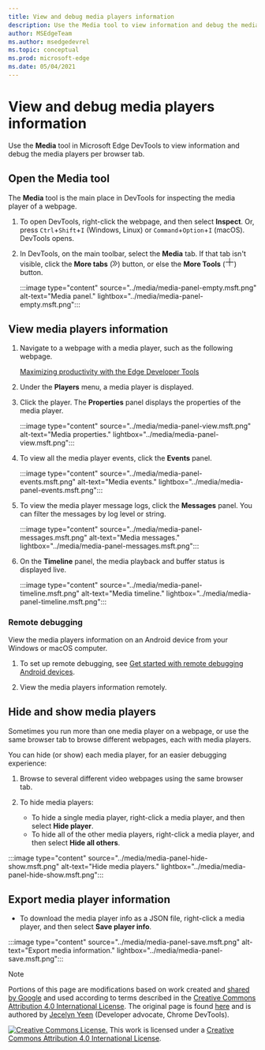 ```yaml
---
title: View and debug media players information
description: Use the Media tool to view information and debug the media players per browser tab.
author: MSEdgeTeam
ms.author: msedgedevrel
ms.topic: conceptual
ms.prod: microsoft-edge
ms.date: 05/04/2021
---
```

<!-- Copyright Jecelyn Yeen

   Licensed under the Apache License, Version 2.0 (the "License");
   you may not use this file except in compliance with the License.
   You may obtain a copy of the License at

       https://www.apache.org/licenses/LICENSE-2.0

   Unless required by applicable law or agreed to in writing, software
   distributed under the License is distributed on an "AS IS" BASIS,
   WITHOUT WARRANTIES OR CONDITIONS OF ANY KIND, either express or implied.
   See the License for the specific language governing permissions and
   limitations under the License.  -->
# View and debug media players information

Use the **Media** tool in Microsoft Edge DevTools to view information and debug the media players per browser tab.


<!-- ====================================================================== -->
## Open the Media tool

The **Media** tool is the main place in DevTools for inspecting the media player of a webpage.

1. To open DevTools, right-click the webpage, and then select **Inspect**.  Or, press `Ctrl`+`Shift`+`I` (Windows, Linux) or `Command`+`Option`+`I` (macOS).  DevTools opens.

1. In DevTools, on the main toolbar, select the **Media** tab.  If that tab isn't visible, click the **More tabs** (![More tabs icon.](../media/more-tabs-icon-light-theme.png)) button, or else the **More Tools** (![More Tools icon.](../media/more-tools-icon-light-theme.png)) button.

   :::image type="content" source="../media/media-panel-empty.msft.png" alt-text="Media panel." lightbox="../media/media-panel-empty.msft.png":::


<!-- ====================================================================== -->
## View media players information

1. Navigate to a webpage with a media player, such as the following webpage.

    [Maximizing productivity with the Edge Developer Tools](https://www.bing.com/videos/search?view=detail&mid=DE0BA14EC0E0D18C06C8DE0BA14EC0E0D18C06C8)

1. Under the **Players** menu, a media player is displayed.

1. Click the player.  The **Properties** panel displays the properties of the media player.

   :::image type="content" source="../media/media-panel-view.msft.png" alt-text="Media properties." lightbox="../media/media-panel-view.msft.png":::

1. To view all the media player events, click the **Events** panel.

   :::image type="content" source="../media/media-panel-events.msft.png" alt-text="Media events." lightbox="../media/media-panel-events.msft.png":::

1. To view the media player message logs, click the **Messages** panel.  You can filter the messages by log level or string.

   :::image type="content" source="../media/media-panel-messages.msft.png" alt-text="Media messages." lightbox="../media/media-panel-messages.msft.png":::

1. On the **Timeline** panel, the media playback and buffer status is displayed live.

   :::image type="content" source="../media/media-panel-timeline.msft.png" alt-text="Media timeline." lightbox="../media/media-panel-timeline.msft.png":::

### Remote debugging

View the media players information on an Android device from your Windows or macOS computer.

1. To set up remote debugging, see [Get started with remote debugging Android devices](../remote-debugging/index.md).

1. View the media players information remotely.

    <!-- TODO: recreate image using an Android device -->
    <!--
   :::image type="content" source="../media/media-panel-remote-debug.msft.png" alt-text="Remote debugging." lightbox="../media/media-panel-remote-debug.msft.png":::
    -->


<!-- ====================================================================== -->
## Hide and show media players

Sometimes you run more than one media player on a webpage, or use the same browser tab to browse different webpages, each with media players.

You can hide (or show) each media player, for an easier debugging experience:

1. Browse to several different video webpages using the same browser tab.

1. To hide media players:
    *  To hide a single media player, right-click a media player, and then select **Hide player**.
    *  To hide all of the other media players, right-click a media player, and then select **Hide all others**.

:::image type="content" source="../media/media-panel-hide-show.msft.png" alt-text="Hide media players." lightbox="../media/media-panel-hide-show.msft.png":::


<!-- ====================================================================== -->
## Export media player information

*  To download the media player info as a JSON file, right-click a media player, and then select **Save player info**.

:::image type="content" source="../media/media-panel-save.msft.png" alt-text="Export media information." lightbox="../media/media-panel-save.msft.png":::


<!-- ====================================================================== -->
> [!NOTE]
> Portions of this page are modifications based on work created and [shared by Google](https://developers.google.com/terms/site-policies) and used according to terms described in the [Creative Commons Attribution 4.0 International License](https://creativecommons.org/licenses/by/4.0).
> The original page is found [here](https://developers.google.com/web/tools/chrome-devtools/media-panel/index) and is authored by [Jecelyn Yeen](https://developers.google.com/web/resources/contributors#jecelyn-yeen) (Developer advocate, Chrome DevTools).

[![Creative Commons License.](https://i.creativecommons.org/l/by/4.0/88x31.png)](https://creativecommons.org/licenses/by/4.0)
This work is licensed under a [Creative Commons Attribution 4.0 International License](https://creativecommons.org/licenses/by/4.0).
